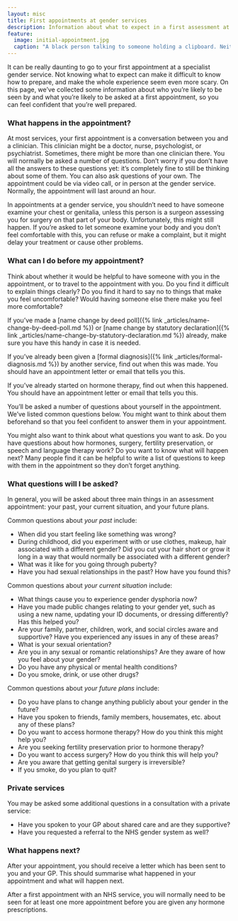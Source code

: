 ```yaml
---
layout: misc
title: First appointments at gender services
description: Information about what to expect in a first assessment at an NHS gender service
feature:
  image: initial-appointment.jpg
  caption: "A black person talking to someone holding a clipboard. Neither person's head is visible."
---
```


It can be really daunting to go to your first appointment at a specialist gender service. Not knowing what to expect can make it difficult to know how to prepare, and make the whole experience seem even more scary. On this page, we’ve collected some information about who you’re likely to be seen by and what you’re likely to be asked at a first appointment, so you can feel confident that you’re well prepared.

### What happens in the appointment?

At most services, your first appointment is a conversation between you and a clinician. This clinician might be a doctor, nurse, psychologist, or psychiatrist. Sometimes, there might be more than one clinician there. You will normally be asked a number of questions. Don’t worry if you don’t have all the answers to these questions yet: it’s completely fine to still be thinking about some of them. You can also ask questions of your own. The appointment could be via video call, or in person at the gender service. Normally, the appointment will last around an hour.

In appointments at a gender service, you shouldn’t need to have someone examine your chest or genitalia, unless this person is a surgeon assessing you for surgery on that part of your body. Unfortunately, this might still happen. If you’re asked to let someone examine your body and you don’t feel comfortable with this, you can refuse or make a complaint, but it might delay your treatment or cause other problems.

### What can I do before my appointment?

Think about whether it would be helpful to have someone with you in the appointment, or to travel to the appointment with you. Do you find it difficult to explain things clearly? Do you find it hard to say no to things that make you feel uncomfortable? Would having someone else there make you feel more comfortable?

If you’ve made a [name change by deed poll]({% link _articles/name-change-by-deed-poll.md %}) or [name change by statutory declaration]({% link _articles/name-change-by-statutory-declaration.md %}) already, make sure you have this handy in case it is needed.

If you’ve already been given a [formal diagnosis]({% link _articles/formal-diagnosis.md %}) by another service, find out when this was made. You should have an appointment letter or email that tells you this.

If you’ve already started on hormone therapy, find out when this happened. You should have an appointment letter or email that tells you this.

You’ll be asked a number of questions about yourself in the appointment. We’ve listed common questions below. You might want to think about them beforehand so that you feel confident to answer them in your appointment.

You might also want to think about what questions you want to ask. Do you have questions about how hormones, surgery, fertility preservation, or speech and language therapy work? Do you want to know what will happen next? Many people find it can be helpful to write a list of questions to keep with them in the appointment so they don’t forget anything.

### What questions will I be asked?

In general, you will be asked about three main things in an assessment appointment: your past, your current situation, and your future plans.

Common questions about *your past* include:

- When did you start feeling like something was wrong?
- During childhood, did you experiment with or use clothes, makeup, hair associated with a different gender? Did you cut your hair short or grow it long in a way that would normally be associated with a different gender?
- What was it like for you going through puberty?
- Have you had sexual relationships in the past? How have you found this?

Common questions about *your current situation* include:

- What things cause you to experience gender dysphoria now?
- Have you made public changes relating to your gender yet, such as using a new name, updating your ID documents, or dressing differently? Has this helped you?
- Are your family, partner, children, work, and social circles aware and supportive? Have you experienced any issues in any of these areas?
- What is your sexual orientation?
- Are you in any sexual or romantic relationships? Are they aware of how you feel about your gender?
- Do you have any physical or mental health conditions?
- Do you smoke, drink, or use other drugs?

Common questions about *your future plans* include:

- Do you have plans to change anything publicly about your gender in the future?
- Have you spoken to friends, family members, housemates, etc. about any of these plans?
- Do you want to access hormone therapy? How do you think this might help you?
- Are you seeking fertility preservation prior to hormone therapy?
- Do you want to access surgery? How do you think this will help you?
- Are you aware that getting genital surgery is irreversible?
- If you smoke, do you plan to quit?

### Private services

You may be asked some additional questions in a consultation with a private service:

- Have you spoken to your GP about shared care and are they supportive?
- Have you requested a referral to the NHS gender system as well?

### What happens next?

After your appointment, you should receive a letter which has been sent to you and your GP. This should summarise what happened in your appointment and what will happen next.

After a first appointment with an NHS service, you will normally need to be seen for at least one more appointment before you are given any hormone prescriptions.
